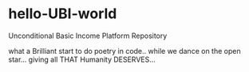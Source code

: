 # hello-UBI-world
Unconditional Basic Income Platform Repository

what a Brilliant start to do poetry in code..
while we dance on the open star... 
giving all THAT Humanity DESERVES... 
